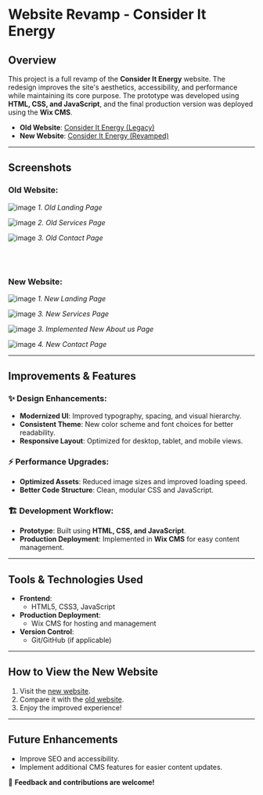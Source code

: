 # Website Revamp - Consider It Energy

## Overview

This project is a full revamp of the **Consider It Energy** website. The redesign improves the site's aesthetics, accessibility, and performance while maintaining its core purpose. The prototype was developed using **HTML, CSS, and JavaScript**, and the final production version was deployed using the **Wix CMS**.

- **Old Website**: [Consider It Energy (Legacy)](https://www.consideritenergy.com/)
- **New Website**: [Consider It Energy (Revamped)](https://www.cs.torontomu.ca/~ksotelo/consideritenergy/index.html)

---

## Screenshots

### Old Website:
![image](https://github.com/user-attachments/assets/0c7b12ce-f471-4c1b-b4fb-e9ac5470542f)
*1. Old Landing Page*
   
![image](https://github.com/user-attachments/assets/c8c05400-9c6b-4ccd-8350-23ef1b2ed964)
*2. Old Services Page*

![image](https://github.com/user-attachments/assets/606fb745-ce81-4cac-8aae-4da5d768aa43)
*3. Old Contact Page*    

<br>

<br>

### New Website:
![image](https://github.com/user-attachments/assets/d4847542-9145-4bbc-8e4a-3fc7fc0209eb)
*1. New Landing Page*

![image](https://github.com/user-attachments/assets/4a507f64-0d4e-42a0-b1e8-214429832655)
*3. New Services Page*

![image](https://github.com/user-attachments/assets/1f0c860f-5391-47bb-a9e1-f3f0ab3b38cc)
*3. Implemented New About us Page*

![image](https://github.com/user-attachments/assets/5a0edb50-6964-44dd-aec5-c62e4845894a)
*4. New Contact Page*







---

## Improvements & Features

### ✨ Design Enhancements:
- **Modernized UI**: Improved typography, spacing, and visual hierarchy.
- **Consistent Theme**: New color scheme and font choices for better readability.
- **Responsive Layout**: Optimized for desktop, tablet, and mobile views.

### ⚡ Performance Upgrades:
- **Optimized Assets**: Reduced image sizes and improved loading speed.
- **Better Code Structure**: Clean, modular CSS and JavaScript.

### 🏗️ Development Workflow:
- **Prototype**: Built using **HTML, CSS, and JavaScript**.
- **Production Deployment**: Implemented in **Wix CMS** for easy content management.

---

## Tools & Technologies Used

- **Frontend**:
  - HTML5, CSS3, JavaScript
- **Production Deployment**:
  - Wix CMS for hosting and management
- **Version Control**:
  - Git/GitHub (if applicable)

---

## How to View the New Website

1. Visit the [new website](https://www.cs.torontomu.ca/~ksotelo/consideritenergy/index.html).
2. Compare it with the [old website](https://www.consideritenergy.com/).
3. Enjoy the improved experience!

---

## Future Enhancements

- Improve SEO and accessibility.
- Implement additional CMS features for easier content updates.

🚀 **Feedback and contributions are welcome!**

